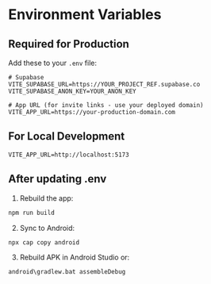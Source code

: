 # Environment Variables

## Required for Production

Add these to your `.env` file:

```
# Supabase
VITE_SUPABASE_URL=https://YOUR_PROJECT_REF.supabase.co
VITE_SUPABASE_ANON_KEY=YOUR_ANON_KEY

# App URL (for invite links - use your deployed domain)
VITE_APP_URL=https://your-production-domain.com
```

## For Local Development

```
VITE_APP_URL=http://localhost:5173
```

## After updating .env

1. Rebuild the app:
```cmd
npm run build
```

2. Sync to Android:
```cmd
npx cap copy android
```

3. Rebuild APK in Android Studio or:
```cmd
android\gradlew.bat assembleDebug
```
